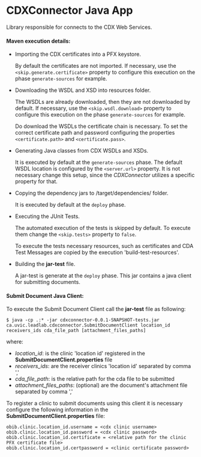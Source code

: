 # CDXConnector Java App

Library responsible for connects to the CDX Web Services.

#### Maven execution details:

* Importing the CDX certificates into a PFX keystore.

  By default the certificates are not imported. If necessary, use the ```<skip.generate.certificate>``` property 
  to configure this execution on the phase ```generate-sources``` for example.
     
* Downloading the WSDL and XSD into resources folder.

  The WSDLs are already downloaded, then they are not downloaded by default. If necessary, use the 
  ```<skip.wsdl.download>``` property to configure this execution on the phase ```generate-sources``` for example.
  
  Do download the WSDLs the certificate chain is necessary. To set the correct certificate path and password 
  configuring the properties ```<certificate.path>``` and ```<certificate.pass>```. 

* Generating Java classes from CDX WSDLs and XSDs.
  
  It is executed by default at the ```generate-sources``` phase. The default WSDL location is configured by the 
  ```<server.url>``` property. It is not necessary change this setup, since the *CDXConnector* utilizes a specific 
  property for that.

* Copying the dependency jars to /target/dependencies/ folder.

  It is executed by default at the ```deploy``` phase.
  
* Executing the JUnit Tests.

  The automated execution of the tests is skipped by default. To execute them change the ```<skip.tests>``` 
  property to ```false```.
  
  To execute the tests necessary resources, such as certificates and CDA Test Messages are copied by the 
  execution 'build-test-resources'.

* Building the **jar-test** file. 

  A jar-test is generate at the ```deploy``` phase. This jar contains a java client for submitting documents.

#### Submit Document Java Client:

To execute the Submit Document Client call the **jar-test** file as following:

```
$ java -cp .:* -jar cdxconnector-0.0.1-SNAPSHOT-tests.jar ca.uvic.leadlab.cdxconnector.SubmitDocumentClient location_id receivers_ids cda_file_path [attachment_files_paths]
```

where:
- *location_id*: is the clinic 'location id' registered in the **SubmitDocumentClient.properties** file
- *receivers_ids*: are the receiver clinics 'location id' separated by comma ','
- *cda_file_path*: is the relative path for the cda file to be submitted
- *attachment_files_paths*: (optional) are the document's attachment file separated by comma ','

To register a clinic to submit documents using this client it is necessary configure the following information 
in the **SubmitDocumentClient.properties** file:
```
obib.clinic.location_id.username = <cdx clinic username>
obib.clinic.location_id.password = <cdx clinic password>
obib.clinic.location_id.certificate = <relative path for the clinic PFX certificate file>
obib.clinic.location_id.certpassword = <clinic certificate password>
```